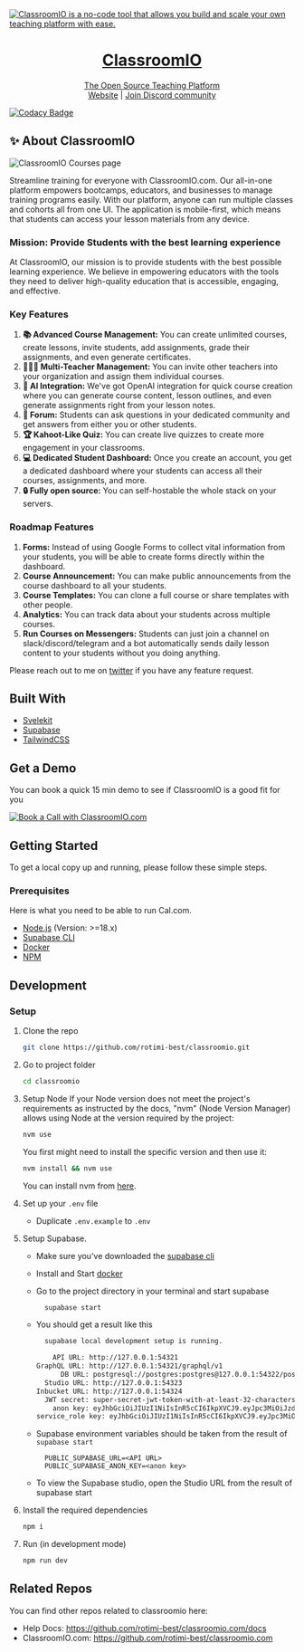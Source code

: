 <a href="https://classroomio.com/">
  <img alt="ClassroomIO is a no-code tool that allows you build and scale your own teaching platform with ease." src="https://classroomio.com/classroomio-opengraph-image.png" />
  <h1 align="center">ClassroomIO</h1>
  <p align="center">
    The Open Source Teaching Platform
    <br />
    <a href="https://classroomio.com">Website</a>  |  <a href="https://dub.sh/ciodiscord">Join Discord community</a>
  </p>
</a>

[![Codacy Badge](https://api.codacy.com/project/badge/Grade/629e2bb8994345729513c4d69ccbe3d5)](https://app.codacy.com/gh/rotimi-best/classroomio?utm_source=github.com&utm_medium=referral&utm_content=rotimi-best/classroomio&utm_campaign=Badge_Grade)

## ✨ About ClassroomIO

<img alt="ClassroomIO Courses page" src="https://classroomio.com/classroomio-courses.png" />

Streamline training for everyone with ClassroomIO.com. Our all-in-one platform empowers bootcamps, educators, and businesses to manage training programs easily. With our platform, anyone can run multiple classes and cohorts all from one UI. The application is mobile-first, which means that students can access your lesson materials from any device.

### Mission: Provide Students with the best learning experience

At ClassroomIO, our mission is to provide students with the best possible learning experience. We believe in empowering educators with the tools they need to deliver high-quality education that is accessible, engaging, and effective.

### Key Features

1. **📚 Advanced Course Management:** You can create unlimited courses, create lessons, invite students, add assignments, grade their assignments, and even generate certificates.
2. **👨‍👩‍👦 Multi-Teacher Management:** You can invite other teachers into your organization and assign them individual courses.
3. **🤖 AI Integration:** We've got OpenAI integration for quick course creation where you can generate course content, lesson outlines, and even generate assignments right from your lesson notes.
4. **💬 Forum:** Students can ask questions in your dedicated community and get answers from either you or other students.
5. **🏆 Kahoot-Like Quiz:** You can create live quizzes to create more engagement in your classrooms.
6. **💻 Dedicated Student Dashboard:** Once you create an account, you get a dedicated dashboard where your students can access all their courses, assignments, and more.
7. **🔒 Fully open source:** You can self-hostable the whole stack on your servers.

### Roadmap Features

1. **Forms:** Instead of using Google Forms to collect vital information from your students, you will be able to create forms directly within the dashboard.
2. **Course Announcement:** You can make public announcements from the course dashboard to all your students.
3. **Course Templates:** You can clone a full course or share templates with other people.
4. **Analytics:** You can track data about your students across multiple courses.
5. **Run Courses on Messengers:** Students can just join a channel on slack/discord/telegram and a bot automatically sends daily lesson content to your students without you doing anything.

Please reach out to me on [twitter](https://x.com/rotimi_best) if you have any feature request.

## Built With

- [Svelekit](https://kit.svelte.dev/?ref=classroomio.com)
- [Supabase](https://supabase.com/?ref=classroomio.com)
- [TailwindCSS](https://tailwindcss.com/?ref=classroomio.com)

## Get a Demo

You can book a quick 15 min demo to see if ClassroomIO is a good fit for you

<a href="https://cal.com/classroomio/demo">
  <img src="https://cal.com/book-with-cal-dark.svg" alt="Book a Call with ClassroomIO.com">
</a>

<!-- GETTING STARTED -->

## Getting Started

To get a local copy up and running, please follow these simple steps.

### Prerequisites

Here is what you need to be able to run Cal.com.

- [Node.js](https://nodejs.org/) (Version: >=18.x)
- [Supabase CLI](https://github.com/supabase/cli)
- [Docker](https://docs.docker.com/engine/install/)
- [NPM](https://www.npmjs.com/)

## Development

### Setup

1. Clone the repo

   ```bash
   git clone https://github.com/rotimi-best/classroomio.git
   ```

2. Go to project folder

   ```bash
   cd classroomio
   ```

3. Setup Node If your Node version does not meet the project's requirements as instructed by the docs, "nvm" (Node Version Manager) allows using Node at the version required by the project:

   ```bash
   nvm use
   ```

   You first might need to install the specific version and then use it:

   ```bash
   nvm install && nvm use
   ```

   You can install nvm from [here](https://github.com/nvm-sh/nvm).

4. Set up your `.env` file

   - Duplicate `.env.example` to `.env`

5. Setup Supabase.

   - Make sure you've downloaded the [supabase cli](https://github.com/supabase/cli)
   - Install and Start [docker](https://docs.docker.com/engine/install/)
   - Go to the project directory in your terminal and start supabase

     ```bash
       supabase start
     ```

   - You should get a result like this

     ```bash
       supabase local development setup is running.

         API URL: http://127.0.0.1:54321
     GraphQL URL: http://127.0.0.1:54321/graphql/v1
           DB URL: postgresql://postgres:postgres@127.0.0.1:54322/postgres
       Studio URL: http://127.0.0.1:54323
     Inbucket URL: http://127.0.0.1:54324
       JWT secret: super-secret-jwt-token-with-at-least-32-characters-long
         anon key: eyJhbGciOiJIUzI1NiIsInR5cCI6IkpXVCJ9.eyJpc3MiOiJzdXBhYmFzZS1kZW1vIiwicm9sZSI6ImFub24iLCJleHAiOjE5ODM4MTI5OTZ9.CRXP1A7WOeoJeXxjNni43kdQwgnWNReilDMblYTn_I0
     service_role key: eyJhbGciOiJIUzI1NiIsInR5cCI6IkpXVCJ9.eyJpc3MiOiJzdXBhYmFzZS1kZW1vIiwicm9sZSI6InNlcnZpY2Vfcm9sZSIsImV4cCI6MTk4MzgxMjk5Nn0.EGIM96RAZx35lJzdJsyH-qQwv8Hdp7fsn3W0YpN81IU
     ```

   - Supabase environment variables should be taken from the result of `supabase start`

     ```env
       PUBLIC_SUPABASE_URL=<API URL>
       PUBLIC_SUPABASE_ANON_KEY=<anon key>
     ```

   - To view the Supabase studio, open the Studio URL from the result of supabase start

6. Install the required dependencies

   ```bash
   npm i
   ```

7. Run (in development mode)

   ```bash
   npm run dev
   ```

## Related Repos

You can find other repos related to classroomio here:

- Help Docs: <https://github.com/rotimi-best/classroomio.com/docs>
- ClassroomIO.com: <https://github.com/rotimi-best/classroomio.com>

